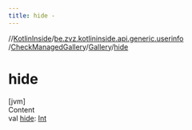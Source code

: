 ```yaml
---
title: hide -
---
```

//[KotlinInside](../../../index.md)/[be.zvz.kotlininside.api.generic.userinfo](../../index.md)
/[CheckManagedGallery](../index.md)/[Gallery](index.md)/[hide](hide.md)

# hide

[jvm]  
Content  
val [hide](hide.md): [Int](https://kotlinlang.org/api/latest/jvm/stdlib/kotlin/-int/index.html)  



